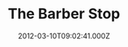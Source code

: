 ---
date: 2012-03-10T09:02:41.000Z
title: The Barber Stop
latitude: 52.04294691253548
longitude: 0.9543200024667841
category: checkin
---